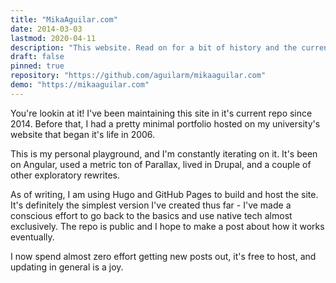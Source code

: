 ```yaml
---
title: "MikaAguilar.com"
date: 2014-03-03
lastmod: 2020-04-11
description: "This website. Read on for a bit of history and the current implementation!"
draft: false
pinned: true
repository: "https://github.com/aguilarm/mikaaguilar.com"
demo: "https://mikaaguilar.com"
---
```


You're lookin at it! I've been maintaining this site in it's current repo since 2014.
Before that, I had a pretty minimal portfolio hosted on my university's website that began it's life in 2006.

This is my personal playground, and I'm constantly iterating on it. It's been on
Angular, used a metric ton of Parallax, lived in Drupal, and a couple of other exploratory rewrites.

As of writing, I am using Hugo and GitHub Pages to build and host the site. It's definitely the simplest version
I've created thus far - I've made a conscious effort to go back to the basics and use native tech almost exclusively.
The repo is public and I hope to make a post about how it works eventually. 

I now spend almost zero effort getting new posts out, it's free to host, and updating in general is a joy.
